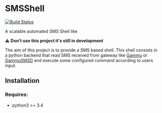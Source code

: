 # SMSShell

[![Build Status](https://travis-ci.org/Turgon37/SMSShell.svg?branch=master)](https://travis-ci.org/Turgon37/SMSShell)

A scalable automated SMS Shell like

:warning: **Don’t use this project it's still in development**

The aim of this project is to provide a SMS based shell. This shell consists in a python backend that read SMS received from gateway like [Gammu](http://fr.wammu.eu/gammu/) or [GammuSMSD](http://wammu.eu/smsd/) and execute some configured command according to users input.


## Installation

### Requires:
  * python3 >= 3.4
